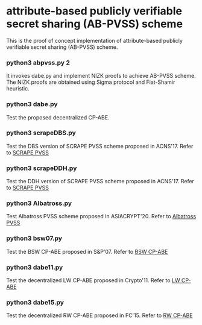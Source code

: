 # attribute-based publicly verifiable secret sharing (AB-PVSS) scheme

This is the proof of concept implementation of attribute-based publicly verifiable secret sharing (AB-PVSS) scheme. 


### python3 abpvss.py 2

It invokes dabe.py and implement NIZK proofs to achieve AB-PVSS scheme. The NIZK proofs are obtained using Sigma protocol and Fiat-Shamir heuristic. 

### python3 dabe.py

Test the proposed decentralized CP-ABE.

### python3 scrapeDBS.py

Test the DBS version of SCRAPE PVSS scheme proposed in ACNS'17. Refer to [SCRAPE PVSS](https://eprint.iacr.org/2017/216.pdf)

### python3 scrapeDDH.py

Test the DDH version of SCRAPE PVSS scheme proposed in ACNS'17. Refer to [SCRAPE PVSS](https://eprint.iacr.org/2017/216.pdf)


### python3 Albatross.py

Test Albatross PVSS scheme proposed in ASIACRYPT'20. Refer to [Albatross PVSS](https://eprint.iacr.org/2020/644.pdf)


### python3 bsw07.py

Test the BSW CP-ABE proposed in S&P'07. Refer to [BSW CP-ABE](https://hal.archives-ouvertes.fr/hal-01788815/file/cp-abe.pdf)

### python3 dabe11.py

Test the decentralized LW CP-ABE proposed in Crypto'11. Refer to [LW CP-ABE](https://link.springer.com/content/pdf/10.1007/978-3-642-20465-4_31.pdf)

### python3 dabe15.py

Test the decentralized RW CP-ABE proposed in FC'15.  Refer to [RW CP-ABE](https://eprint.iacr.org/2015/016.pdf)
